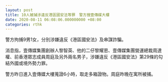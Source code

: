 ```yaml
---
layout: post
title: 10人被捕涉違反港區國安法等罪　警方搜壹傳媒大樓
date: 2020-08-11 06:08:06.000000000 +08:00
categories: rthk
---
```


警方拘捕9男1女，分別涉嫌違反《港區國安法》及串謀詐騙。

消息指，壹傳媒集團創辦人黎智英、他的二仔黎耀恩、壹傳媒集團營運總裁周達權、前香港眾志成員周庭及另外兩名男子，涉嫌違反《港區國安法》第29條的勾結外國或境外勢力罪。

警方昨日進入壹傳媒大樓蒐證6小時，取走多箱證物。周庭昨晚在寓所被捕。
